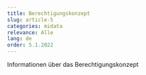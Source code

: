 ```yaml
---
title: Berechtigungskonzept
slug: article-5
categories: midata
relevance: Alle
lang: de
order: 5.1.2022
---
```


Informationen über das Berechtigungskonzept
